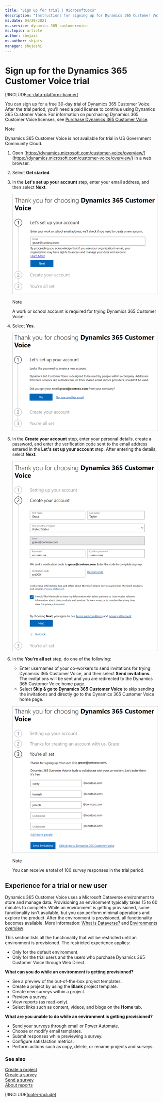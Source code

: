 ```yaml
---
title: "Sign up for trial | MicrosoftDocs"
description: "Instructions for signing up for Dynamics 365 Customer Voice trial."
ms.date: 04/29/2021
ms.service: dynamics-365-customervoice
ms.topic: article
author: sbmjais
ms.author: shjais
manager: shujoshi
---
```


# Sign up for the Dynamics 365 Customer Voice trial

[!INCLUDE[cc-data-platform-banner](includes/cc-data-platform-banner.md)]

You can sign up for a free 30-day trial of Dynamics 365 Customer Voice. After the trial period, you'll need a paid license to continue using Dynamics 365 Customer Voice. For information on purchasing Dynamics 365 Customer Voice licenses, see [Purchase Dynamics 365 Customer Voice](purchase.md).

> [!NOTE]
> Dynamics 365 Customer Voice is not available for trial in US Government Community Cloud.

1. Open [https://dynamics.microsoft.com/customer-voice/overview/](https://dynamics.microsoft.com/customer-voice/overview/) in a web browser.

2. Select **Get started**.

3. In the **Let's set up your account** step, enter your email address, and then select **Next**.

   ![Enter work or school email address](media/trial-setup-1.png "Enter work or school email address")

   > [!NOTE]
   > A work or school account is required for trying Dynamics 365 Customer Voice.

4. Select **Yes**.

   ![Select Yes to proceed](media/trial-setup-2.png "Select Yes to proceed")

5. In the **Create your account** step, enter your personal details, create a password, and enter the verification code sent to the email address entered in the **Let's set up your account** step. After entering the details, select **Next**.

   ![Enter personal details](media/trial-setup-3.png "Enter personal details")

6. In the **You're all set** step, do one of the following:

   - Enter usernames of your co-workers to send invitations for trying Dynamics 365 Customer Voice, and then select **Send invitations**. The invitations will be sent and you are redirected to the Dynamics 365 Customer Voice home page.
   - Select **Skip & go to Dynamics 365 Customer Voice** to skip sending the invitations and directly go to the Dynamics 365 Customer Voice home page.

   ![Send invitations and login to Dynamics 365 Customer Voice](media/trial-setup-4.png "Send invitations and login to Dynamics 365 Customer Voice")

   > [!NOTE]
   > You can receive a total of 100 survey responses in the trial period.

## Experience for a trial or new user

Dynamics 365 Customer Voice uses a Microsoft Dataverse environment to store and manage data. Provisioning an environment typically takes 15 to 60 minutes to complete. While an environment is getting provisioned, some functionality isn't available, but you can perform minimal operations and explore the product. After the environment is provisioned, all functionality becomes available. More information: [What is Dataverse?](/powerapps/maker/common-data-service/data-platform-intro) and [Environments overview](/power-platform/admin/environments-overview)

This section lists all the functionality that will be restricted until an environment is provisioned. The restricted experience applies:

- Only for the default environment.
- Only for the trial users and the users who purchase Dynamics 365 Customer Voice through Web Direct.

**What can you do while an environment is getting provisioned?**

- See a preview of the out-of-the-box project templates.
- Create a project by using the **Blank** project template.
- Create new surveys within a project.
- Preview a survey.
- View reports (as read-only).
- Select links such as content, videos, and blogs on the **Home** tab.

**What are you unable to do while an environment is getting provisioned?**

- Send your surveys through email or Power Automate.
- Choose or modify email templates.
- Submit responses while previewing a survey.
- Configure satisfaction metrics.
- Perform actions such as copy, delete, or rename projects and surveys.

### See also

[Create a project](create-project.md)<br>
[Create a survey](create-survey.md)<br>
[Send a survey](send-survey.md)<br>
[About reports](about-reports.md)


[!INCLUDE[footer-include](includes/footer-banner.md)]
